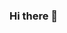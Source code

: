 ### Hi there 👋

<!--
**dear-rain/dear-rain** is a ✨ _special_ ✨ repository because its `README.md` (this file) appears on your GitHub profile.

Here are some ideas to get you started:

- 🔭 I’m currently working on recruitment
- 🌱 I’m currently learning recruitment
- 👯 I’m looking to collaborate on recruitment
- 🤔 I’m looking for help with recruitment
- 💬 Ask me about recruitment
- 📫 How to reach me: rain_liu@aliyun.com
- 😄 Pronouns: ...
- ⚡ Fun fact: ...
-->
